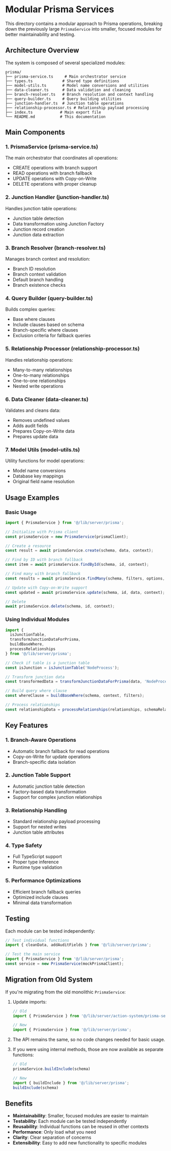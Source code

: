 # Modular Prisma Services

This directory contains a modular approach to Prisma operations, breaking down the previously large `PrismaService` into smaller, focused modules for better maintainability and testing.

## Architecture Overview

The system is composed of several specialized modules:

```
prisma/
├── prisma-service.ts     # Main orchestrator service
├── types.ts             # Shared type definitions
├── model-utils.ts       # Model name conversions and utilities
├── data-cleaner.ts      # Data validation and cleaning
├── branch-resolver.ts   # Branch resolution and context handling
├── query-builder.ts     # Query building utilities
├── junction-handler.ts  # Junction table operations
├── relationship-processor.ts # Relationship payload processing
├── index.ts            # Main export file
└── README.md           # This documentation
```

## Main Components

### 1. PrismaService (prisma-service.ts)
The main orchestrator that coordinates all operations:
- CREATE operations with branch support
- READ operations with branch fallback
- UPDATE operations with Copy-on-Write
- DELETE operations with proper cleanup

### 2. Junction Handler (junction-handler.ts)
Handles junction table operations:
- Junction table detection
- Data transformation using Junction Factory
- Junction record creation
- Junction data extraction

### 3. Branch Resolver (branch-resolver.ts)
Manages branch context and resolution:
- Branch ID resolution
- Branch context validation
- Default branch handling
- Branch existence checks

### 4. Query Builder (query-builder.ts)
Builds complex queries:
- Base where clauses
- Include clauses based on schema
- Branch-specific where clauses
- Exclusion criteria for fallback queries

### 5. Relationship Processor (relationship-processor.ts)
Handles relationship operations:
- Many-to-many relationships
- One-to-many relationships
- One-to-one relationships
- Nested write operations

### 6. Data Cleaner (data-cleaner.ts)
Validates and cleans data:
- Removes undefined values
- Adds audit fields
- Prepares Copy-on-Write data
- Prepares update data

### 7. Model Utils (model-utils.ts)
Utility functions for model operations:
- Model name conversions
- Database key mappings
- Original field name resolution

## Usage Examples

### Basic Usage
```typescript
import { PrismaService } from '@/lib/server/prisma';

// Initialize with Prisma client
const prismaService = new PrismaService(prismaClient);

// Create a resource
const result = await prismaService.create(schema, data, context);

// Find by ID with branch fallback
const item = await prismaService.findById(schema, id, context);

// Find many with branch fallback
const results = await prismaService.findMany(schema, filters, options, context);

// Update with Copy-on-Write support
const updated = await prismaService.update(schema, id, data, context);

// Delete
await prismaService.delete(schema, id, context);
```

### Using Individual Modules
```typescript
import { 
  isJunctionTable, 
  transformJunctionDataForPrisma,
  buildBaseWhere,
  processRelationships 
} from '@/lib/server/prisma';

// Check if table is a junction table
const isJunction = isJunctionTable('NodeProcess');

// Transform junction data
const transformedData = transformJunctionDataForPrisma(data, 'NodeProcess');

// Build query where clause
const whereClause = buildBaseWhere(schema, context, filters);

// Process relationships
const relationshipData = processRelationships(relationships, schemaRelationships);
```

## Key Features

### 1. Branch-Aware Operations
- Automatic branch fallback for read operations
- Copy-on-Write for update operations
- Branch-specific data isolation

### 2. Junction Table Support
- Automatic junction table detection
- Factory-based data transformation
- Support for complex junction relationships

### 3. Relationship Handling
- Standard relationship payload processing
- Support for nested writes
- Junction table attributes

### 4. Type Safety
- Full TypeScript support
- Proper type inference
- Runtime type validation

### 5. Performance Optimizations
- Efficient branch fallback queries
- Optimized include clauses
- Minimal data transformation

## Testing

Each module can be tested independently:

```typescript
// Test individual functions
import { cleanData, addAuditFields } from '@/lib/server/prisma';

// Test the main service
import { PrismaService } from '@/lib/server/prisma';
const service = new PrismaService(mockPrismaClient);
```

## Migration from Old System

If you're migrating from the old monolithic `PrismaService`:

1. Update imports:
   ```typescript
   // Old
   import { PrismaService } from '@/lib/server/action-system/prisma-service';
   
   // New
   import { PrismaService } from '@/lib/server/prisma';
   ```

2. The API remains the same, so no code changes needed for basic usage.

3. If you were using internal methods, those are now available as separate functions:
   ```typescript
   // Old
   prismaService.buildInclude(schema)
   
   // New
   import { buildInclude } from '@/lib/server/prisma';
   buildInclude(schema)
   ```

## Benefits

- **Maintainability**: Smaller, focused modules are easier to maintain
- **Testability**: Each module can be tested independently
- **Reusability**: Individual functions can be reused in other contexts
- **Performance**: Only load what you need
- **Clarity**: Clear separation of concerns
- **Extensibility**: Easy to add new functionality to specific modules 